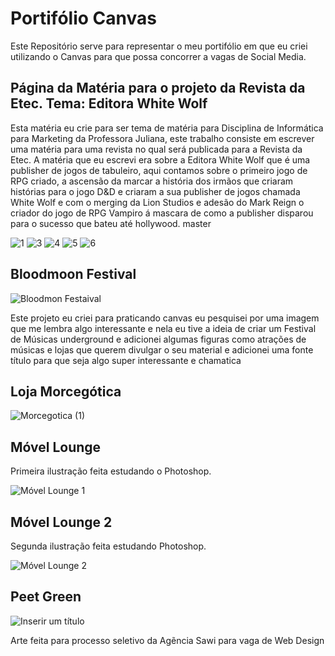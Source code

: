 # Portifólio Canvas
Este Repositório serve para representar o meu portifólio em que eu criei utilizando o Canvas para que possa concorrer a vagas de Social Media.

## Página da Matéria para o projeto da  Revista da Etec. Tema: Editora White Wolf

<p>
  Esta matéria eu crie para ser tema de matéria para Disciplina de Informática para Marketing da Professora Juliana, este trabalho consiste em escrever uma matéria para uma revista no qual será publicada para a Revista da Etec. A matéria que eu escrevi era sobre a Editora White Wolf que é uma publisher de jogos de tabuleiro, aqui contamos  sobre o primeiro jogo de RPG criado, a ascensão da marcar a história dos irmãos que criaram histórias para o jogo D&D e criaram a sua publisher de jogos chamada White Wolf e com o merging da Lion Studios e adesão do Mark Reign o criador do jogo de RPG Vampiro á mascara de como a publisher disparou para o sucesso que bateu até hollywood.
 master
</p>

![1](https://github.com/brunopeople/Portifolio-SocialMedia/assets/24817323/7ddb4160-ce48-4dd0-82da-66994604306e)
![3](https://github.com/brunopeople/Portifolio-SocialMedia/assets/24817323/71f45f5d-edc6-438e-aaad-ba9db832c739)
![4](https://github.com/brunopeople/Portifolio-SocialMedia/assets/24817323/7ffacae5-610a-40d6-9731-ad0534e76bb8)
![5](https://github.com/brunopeople/Portifolio-SocialMedia/assets/24817323/302d554c-135e-4e4a-a6fb-9d36d55cc5bd)
![6](https://github.com/brunopeople/Portifolio-SocialMedia/assets/24817323/2d7b31ae-677d-453b-82a6-1a3a93ee9d6e)

## Bloodmoon Festival 

![Bloodmon Festaival](https://user-images.githubusercontent.com/24817323/151865751-ce0f9dde-9f04-416e-b7d8-3402d5ab16ea.png)

<p>Este projeto eu criei para praticando canvas eu pesquisei por uma imagem que me lembra algo interessante e nela eu tive a ideia de criar um Festival de Músicas underground e adicionei algumas 
 figuras como atrações de músicas e lojas que querem divulgar o seu material e adicionei uma fonte título para que seja algo super interessante e chamatica</p>
 
 
 ## Loja Morcegótica 
 
 ![Morcegotica (1)](https://user-images.githubusercontent.com/24817323/151867506-f490adb7-672f-4255-8d12-b6aad8c0d6af.png)
 
 ## Móvel Lounge 
 
 Primeira ilustração feita estudando o Photoshop. 
 
 ![Móvel Lounge 1](https://user-images.githubusercontent.com/24817323/161995909-b8e375ad-fe28-49c9-a35e-62071d15ad71.png)
 
 ## Móvel Lounge 2
 
 Segunda ilustração feita estudando Photoshop.
 
 ![Móvel Lounge 2](https://user-images.githubusercontent.com/24817323/161996808-7d147265-9ff2-4e03-afc1-80a808307878.png)
 
 
 ## Peet Green
 
 ![Inserir um título](https://user-images.githubusercontent.com/24817323/164322040-039d148a-c3e5-4f69-b5b3-42cad13a07a4.jpg)
 
 Arte feita para processo seletivo da Agẽncia Sawi para vaga de Web Design 
 
 
 
 
 
 
 
 
 
 
 




